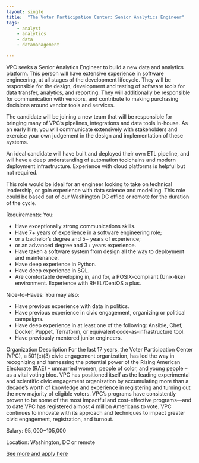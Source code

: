 ```yaml
---
layout: single
title:  "The Voter Participation Center: Senior Analytics Engineer"
tags: 
    - analyst
    - analytics
    - data
    - datamanagement

---
```

VPC seeks a Senior Analytics Engineer to build a new data and analytics platform.  This person will have extensive experience in software engineering, at all stages of the development lifecycle.  They will be responsible for the design, development and testing of software tools for data transfer, analytics, and reporting.  They will additionally be responsible for communication with vendors, and contribute to making purchasing decisions around vendor tools and services. 

The candidate will be joining a new team that will be responsible for bringing many of VPC’s pipelines, integrations and data tools in-house.  As an early hire, you will communicate extensively with stakeholders and exercise your own judgement in the design and implementation of these systems.

An ideal candidate will have built and deployed their own ETL pipeline, and will have a deep understanding of automation toolchains and modern deployment infrastructure.  Experience with cloud platforms is helpful but not required. 

This role would be ideal for an engineer looking to take on technical leadership, or gain experience with data science and modelling.  This role could be based out of our Washington DC office or remote for the duration of the cycle.

Requirements: You:
* Have exceptionally strong communications skills.
* Have 7+ years of experience in a software engineering role;
* or a bachelor’s degree and 5+ years of experience;
* or an advanced degree and 3+ years experience.
* Have taken a software system from design all the way to deployment and maintenance.
* Have deep experience in Python.
* Have deep experience in SQL.
* Are comfortable developing in, and for, a POSIX-compliant (Unix-like) environment.  Experience with RHEL/CentOS a plus.

Nice-to-Haves: You may also:
* Have previous experience with data in politics.
* Have previous experience in civic engagement, organizing or political campaigns.
* Have deep experience in at least one of the following:  Ansible, Chef, Docker, Puppet, Terraform, or equivalent code-as-infrastructure tool.
* Have previously mentored junior engineers.

Organization Description
For the last 17 years, the Voter Participation Center (VPC), a 501(c)(3) civic engagement organization, has led the way in recognizing and harnessing the potential power of the Rising American Electorate (RAE) – unmarried women, people of color, and young people – as a vital voting bloc. VPC has positioned itself as the leading experimental and scientific civic engagement organization by accumulating more than a decade’s worth of knowledge and experience in registering and turning out the new majority of eligible voters. VPC’s programs have consistently proven to be some of the most impactful and cost-effective programs—and to date VPC has registered almost 4 million Americans to vote. VPC continues to innovate with its approach and techniques to impact greater civic engagement, registration, and turnout.

Salary: $95,000-$105,000

Location: Washington, DC or remote


[See more and apply here](https://www.voterparticipation.org/work-at-vpc/)
